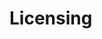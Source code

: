 # Licensing

<!-- ## EULA
### License 
1.	Under this End User License Agreement (the "Agreement"), NeoCharge (the "Vendor") grants to the user (the "Licensee") a non-exclusive and non-transferable license (the "License") to use NeoCharge Mobile App (the "Software").
2.	"Software" includes the executable computer programs and any related printed, electronic and online documentation and any other files that may accompany the product.
3.	Title, copyright, intellectual property rights and distribution rights of the Software remain exclusively with the Vendor. Intellectual property rights include the look and feel of the Software. This Agreement constitutes a license for use only and is not in any way a transfer of ownership rights to the Software.
4.	The Software may be loaded onto no more than one computer. A single copy may be made for backup purposes only.
5.	The rights and obligations of this Agreement are personal rights granted to the Licensee only. The Licensee may not transfer or assign any of the rights or obligations granted under this Agreement to any other person or legal entity. The Licensee may not make available the Software for use by one or more third parties.
6.	The Software may not be modified, reverse-engineered, or de-compiled in any manner through current or future available technologies.
7.	Failure to comply with any of the terms under the License section will be considered a material breach of this Agreement.
### License Fee
8.	The original purchase price paid by the Licensee will constitute the entire license fee and is the full consideration for this Agreement.
### Limitation of Liability
9.	The Software is provided by the Vendor and accepted by the Licensee "as is". Liability of the Vendor will be limited to a maximum of the original purchase price of the Software. The Vendor will not be liable for any general, special, incidental or consequential damages including, but not limited to, loss of production, loss of profits, loss of revenue, loss of data, or any other business or economic disadvantage suffered by the Licensee arising out of the use or failure to use the Software.
10.	The Vendor makes no warranty expressed or implied regarding the fitness of the Software for a particular purpose or that the Software will be suitable or appropriate for the specific requirements of the Licensee.
11.	The Vendor does not warrant that use of the Software will be uninterrupted or error-free. The Licensee accepts that software in general is prone to bugs and flaws within an acceptable level as determined in the industry.
### Warrants and Representations
12.	The Vendor warrants and represents that it is the copyright holder of the Software. The Vendor warrants and represents that granting the license to use this Software is not in violation of any other agreement, copyright or applicable statute.
### Acceptance
13.	All terms, conditions and obligations of this Agreement will be deemed to be accepted by the Licensee ("Acceptance") on installation of the Software.
### User Support
14.	No user support or maintenance is provided as part of this Agreement.
### Term
15.	The term of this Agreement will begin on Acceptance and is perpetual.
### Termination
16.	This Agreement will be terminated and the License forfeited where the Licensee has failed to comply with any of the terms of this Agreement or is in breach of this Agreement. On termination of this Agreement for any reason, the Licensee will promptly destroy the Software or return the Software to the Vendor.
### Force Majeure
17.	The Vendor will be free of liability to the Licensee where the Vendor is prevented from executing its obligations under this Agreement in whole or in part due to Force Majeure, such as earthquake, typhoon, flood, fire, and war or any other unforeseen and uncontrollable event where the Vendor has taken any and all appropriate action to mitigate such an event.
### Governing Law
18.	The Parties to this Agreement submit to the jurisdiction of the courts of the State of California for the enforcement of this Agreement or any arbitration award or decision arising from this Agreement. This Agreement will be enforced or construed according to the laws of the State of California.
### Miscellaneous
19.	This Agreement can only be modified in writing signed by both the Vendor and the Licensee.
20.	This Agreement does not create or imply any relationship in agency or partnership between the Vendor and the Licensee.
21.	Headings are inserted for the convenience of the parties only and are not to be considered when interpreting this Agreement. Words in the singular mean and include the plural and vice versa. Words in the masculine gender include the feminine gender and vice versa. Words in the neuter gender include the masculine gender and the feminine gender and vice versa.
22.	If any term, covenant, condition or provision of this Agreement is held by a court of competent jurisdiction to be invalid, void or unenforceable, it is the parties' intent that such provision be reduced in scope by the court only to the extent deemed necessary by that court to render the provision reasonable and enforceable and the remainder of the provisions of this Agreement will in no way be affected, impaired or invalidated as a result.
23.	This Agreement contains the entire agreement between the parties. All understandings have been included in this Agreement. Representations which may have been made by any party to this Agreement may in some way be inconsistent with this final written Agreement. All such statements are declared to be of no value in this Agreement. Only the written terms of this Agreement will bind the parties.
24.	This Agreement and the terms and conditions contained in this Agreement apply to and are binding upon the Vendor's successors and assigns.
### Notices
25.	All notices to the Vendor under this Agreement are to be provided at the following address: NeoCharge: 75 Higuera St. Suite 120  San Luis Obispo, CA


## Privacy Policy

Last updated 04-16-2020

Thank you for choosing to be part of our community at NeoCharge (“Company”, “we”, “us”, or “our”). We are committed to protecting your personal information and your right to privacy. If you have any questions or concerns about our policy, or our practices with regards to your personal information, please contact us at thejuicerzcapstone@gmail.com.

When you visit our and use our services, you trust us with your personal information. We take your privacy very seriously. In this privacy policy, we seek to explain to you in the clearest way possible what information we collect, how we use it and what rights you have in relation to it. We hope you take some time to read through it carefully, as it is important. If there are any terms in this privacy policy that you do not agree with, please discontinue use of our and our services.

This privacy policy applies to all information collected through our and/or any related services, sales, marketing or events (we refer to them collectively in this privacy policy as the "Services").

Please read this privacy policy carefully as it will help you make informed decisions about sharing your personal information with us.


### TABLE OF CONTENTS

1. WHAT INFORMATION DO WE COLLECT?

2. WILL YOUR INFORMATION BE SHARED WITH ANYONE?

3. DO WE USE COOKIES AND OTHER TRACKING TECHNOLOGIES?

4. HOW DO WE HANDLE YOUR SOCIAL LOGINS?

5. IS YOUR INFORMATION TRANSFERRED INTERNATIONALLY?

6. WHAT IS OUR STANCE ON THIRD-PARTY WEBSITES?

7. HOW LONG DO WE KEEP YOUR INFORMATION?

8. DO WE COLLECT INFORMATION FROM MINORS?

9. WHAT ARE YOUR PRIVACY RIGHTS?

10. CONTROLS FOR DO-NOT-TRACK FEATURES

11. DO CALIFORNIA RESIDENTS HAVE SPECIFIC PRIVACY RIGHTS?

12. DO WE MAKE UPDATES TO THIS POLICY?

13. HOW CAN YOU CONTACT US ABOUT THIS POLICY?



### 1. WHAT INFORMATION DO WE COLLECT?


Personal information you disclose to us
In Short:  We collect personal information that you provide to us.

We collect personal information that you voluntarily provide to us when registering at the expressing an interest in obtaining information about us or our products and services, when participating in activities on the (such as posting messages in our online forums or entering competitions, contests or giveaways) or otherwise contacting us.

The personal information that we collect depends on the context of your interactions with us and the , the choices you make and the products and features you use. The personal information we collect can include the following: 

Social Media Login Data. We may provide you with the option to register using social media account details, like your Facebook, Twitter or other social media account. If you choose to register in this way, we will collect the Information described in the section called "HOW DO WE HANDLE YOUR SOCIAL LOGINS" below.

All personal information that you provide to us must be true, complete and accurate, and you must notify us of any changes to such personal information.


#### Information automatically collected

In Short:   Some information — such as IP address and/or browser and device characteristics — is collected automatically when you use our wifi enabled chargers or mobile application. 

Information about your car charging sessions will be collected upon the installation of this mobile application. Charging data includes start and stop times of charging sessions and analytics about power usage connected to your device serial number. 

If you enable developer analytics certain information will be collected while you use the app which may include non-identifying device and usage information, such as your IP address, browser and device characteristics, operating system, language preferences, referring URLs, device name, country, location, information about how and when you use our and other technical information. This information will be used for internal development of our app only. 


### 2. WILL YOUR INFORMATION BE SHARED WITH ANYONE?

In Short:  We only share information with your consent, to comply with laws, to provide you with services, to protect your rights, or to fulfill business obligations.

We may process or share data based on the following legal basis:
Consent: We may process your data if you have given us specific consent to use your personal information in a specific purpose.

Legitimate Interests: We may process your data when it is reasonably necessary to achieve our legitimate business interests.

Performance of a Contract: Where we have entered into a contract with you, we may process your personal information to fulfill the terms of our contract.

Legal Obligations: We may disclose your information where we are legally required to do so in order to comply with applicable law, governmental requests, a judicial proceeding, court order, or legal process, such as in response to a court order or a subpoena (including in response to public authorities to meet national security or law enforcement requirements).

Vital Interests: We may disclose your information where we believe it is necessary to investigate, prevent, or take action regarding potential violations of our policies, suspected fraud, situations involving potential threats to the safety of any person and illegal activities, or as evidence in litigation in which we are involved.
More specifically, we may need to process your data or share your personal information in the following situations:

Vendors, Consultants and Other Third-Party Service Providers. We may share your data with third party vendors, service providers, contractors or agents who perform services for us or on our behalf and require access to such information to do that work. Examples include: payment processing, data analysis, email delivery, hosting services, customer service and marketing efforts. We may allow selected third parties to use tracking technology on the , which will enable them to collect data about how you interact with the over time. This information may be used to, among other things, analyze and track data, determine the popularity of certain content and better understand online activity. Unless described in this Policy, we do not share, sell, rent or trade any of your information with third parties for their promotional purposes.

Business Transfers. We may share or transfer your information in connection with, or during negotiations of, any merger, sale of company assets, financing, or acquisition of all or a portion of our business to another company.

Third-Party Advertisers. We may use third-party advertising companies to serve ads when you visit the . These companies may use information about your visits to our Website(s) and other websites that are contained in web cookies and other tracking technologies in order to provide advertisements about goods and services of interest to you.

Affiliates. We may share your information with our affiliates, in which case we will require those affiliates to honor this privacy policy. Affiliates include our parent company and any subsidiaries, joint venture partners or other companies that we control or that are under common control with us.

Business Partners. We may share your information with our business partners to offer you certain products, services or promotions.

Other Users. When you share personal information or otherwise interact with public areas of the , such personal information may be viewed by all users and may be publicly distributed outside the in perpetuity. If you interact with other users of our and register through a social network (such as Facebook), your contacts on the social network will see your name, profile photo, and descriptions of your activity. Similarly, other users will be able to view descriptions of your activity, communicate with you within our , and view your profile.


### 3. DO WE USE COOKIES AND OTHER TRACKING TECHNOLOGIES?

We do not use cookies or other tracking technologies. 


### 4. HOW DO WE HANDLE YOUR SOCIAL LOGINS?

In Short:  If you choose to register or log in to our services using a social media account, we may have access to certain information about you.

Our offer you the ability to register and login using your third party social media account details (like your Facebook or Twitter logins). Where you choose to do this, we will receive certain profile information about you from your social media provider. The profile Information we receive may vary depending on the social media provider concerned, but will often include your name, e-mail address, friends list, profile picture as well as other information you choose to make public.

We will use the information we receive only for the purposes that are described in this privacy policy or that are otherwise made clear to you on the . Please note that we do not control, and are not responsible for, other uses of your personal information by your third party social media provider. We recommend that you review their privacy policy to understand how they collect, use and share your personal information, and how you can set your privacy preferences on their sites and apps.


### 5. IS YOUR INFORMATION TRANSFERRED INTERNATIONALLY?

Your information is not transferred or stored internationally. 


### 6. WHAT IS OUR STANCE ON THIRD-PARTY WEBSITES?

In Short:  We are not responsible for the safety of any information that you share with third-party providers who advertise, but are not affiliated with, our websites.

The may contain advertisements from third parties that are not affiliated with us and which may link to other websites, online services or mobile applications. We cannot guarantee the safety and privacy of data you provide to any third parties. Any data collected by third parties is not covered by this privacy policy. We are not responsible for the content or privacy and security practices and policies of any third parties, including other websites, services or applications that may be linked to or from the . You should review the policies of such third parties and contact them directly to respond to your questions.


### 7. HOW LONG DO WE KEEP YOUR INFORMATION?

In Short:  We keep your information for as long as necessary to fulfill the purposes outlined in this privacy policy unless otherwise required by law.

We will only keep your personal information for as long as it is necessary for the purposes set out in this privacy policy, unless a longer retention period is required or permitted by law (such as tax, accounting or other legal requirements). No purpose in this policy will require us keeping your personal information for longer than __________.

When we have no ongoing legitimate business need to process your personal information, we will either delete or anonymize it, or, if this is not possible (for example, because your personal information has been stored in backup archives), then we will securely store your personal information and isolate it from any further processing until deletion is possible.


### 8. DO WE COLLECT INFORMATION FROM MINORS?

In Short:  We do not knowingly collect data from or market to children under 18 years of age.

We do not knowingly solicit data from or market to children under 18 years of age. By using the , you represent that you are at least 18 or that you are the parent or guardian of such a minor and consent to such minor dependent’s use of the . If we learn that personal information from users less than 18 years of age has been collected, we will deactivate the account and take reasonable measures to promptly delete such data from our records. If you become aware of any data we have collected from children under age 18, please contact us at thejuicerzcapstone@gmail.com.


### 9. WHAT ARE YOUR PRIVACY RIGHTS?

In Short:  You may review, change, or terminate your account at any time.

If you are resident in the European Economic Area and you believe we are unlawfully processing your personal information, you also have the right to complain to your local data protection supervisory authority. You can find their contact details here: http://ec.europa.eu/justice/data-protection/bodies/authorities/index_en.htm.


#### Account Information
If you would at any time like to review or change the information in your account or terminate your account, you can:

Upon your request to terminate your account, we will deactivate or delete your account and information from our active databases. However, some information may be retained in our files to prevent fraud, troubleshoot problems, assist with any investigations, enforce our Terms of Use and/or comply with legal requirements.

Opting out of email marketing: You can unsubscribe from our marketing email list at any time by clicking on the unsubscribe link in the emails that we send or by contacting us using the details provided below. You will then be removed from the marketing email list – however, we will still need to send you service-related emails that are necessary for the administration and use of your account. To otherwise opt-out, you may:



### 10. CONTROLS FOR DO-NOT-TRACK FEATURES

Most web browsers and some mobile operating systems and mobile applications include a Do-Not-Track (“DNT”) feature or setting you can activate to signal your privacy preference not to have data about your online browsing activities monitored and collected. No uniform technology standard for recognizing and implementing DNT signals has been finalized. As such, we do not currently respond to DNT browser signals or any other mechanism that automatically communicates your choice not to be tracked online. If a standard for online tracking is adopted that we must follow in the future, we will inform you about that practice in a revised version of this privacy policy.



### 11. DO CALIFORNIA RESIDENTS HAVE SPECIFIC PRIVACY RIGHTS?

In Short:  Yes, if you are a resident of California, you are granted specific rights regarding access to your personal information.

California Civil Code Section 1798.83, also known as the “Shine The Light” law, permits our users who are California residents to request and obtain from us, once a year and free of charge, information about categories of personal information (if any) we disclosed to third parties for direct marketing purposes and the names and addresses of all third parties with which we shared personal information in the immediately preceding calendar year. If you are a California resident and would like to make such a request, please submit your request in writing to us using the contact information provided below.

If you are under 18 years of age, reside in California, and have a registered account with the , you have the right to request removal of unwanted data that you publicly post on the . To request removal of such data, please contact us using the contact information provided below, and include the email address associated with your account and a statement that you reside in California. We will make sure the data is not publicly displayed on the , but please be aware that the data may not be completely or comprehensively removed from our systems.



### 12. DO WE MAKE UPDATES TO THIS POLICY?

In Short:  Yes, we will update this policy as necessary to stay compliant with relevant laws.

We may update this privacy policy from time to time. The updated version will be indicated by an updated “Revised” date and the updated version will be effective as soon as it is accessible. If we make material changes to this privacy policy, we may notify you either by prominently posting a notice of such changes or by directly sending you a notification. We encourage you to review this privacy policy frequently to be informed of how we are protecting your information.


### 13. HOW CAN YOU CONTACT US ABOUT THIS POLICY?

If you have questions or comments about this policy, you may email us at thejuicerzcapstone@gmail.com.  -->

